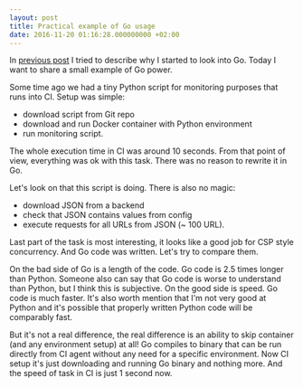 ```yaml
---
layout: post
title: Practical example of Go usage
date: 2016-11-20 01:16:28.000000000 +02:00
---
```

 
In [previous post](/post/why-go/) I tried to describe why I started to look into Go. Today I want to share a small example of Go power.

Some time ago we had a tiny Python script for monitoring purposes that runs into CI. Setup was simple:    
- download script from Git repo    
- download and run Docker container with Python environment     
- run monitoring script.    

The whole execution time in CI was around 10 seconds. From that point of view, everything was ok with this task. There was no reason to rewrite it in Go.   

Let's look on that this script is doing. There is also no magic:     
- download JSON from a backend     
- check that JSON contains values from config    
- execute requests for all URLs from JSON (~ 100 URL).

Last part of the task is most interesting, it looks like a good job for CSP style concurrency. And Go code was written. Let's try to compare them.    

On the bad side of Go is a length of the code. Go code is 2.5 times longer than Python. Someone also can say that Go code is worse to understand than Python, but I think this is subjective.
On the good side is speed. Go code is much faster. It's also worth mention that I'm not very good at Python and it's possible that properly written Python code will be comparably fast.   

But it's not a real difference, the real difference is an ability to skip container (and any environment setup) at all! Go compiles to binary that can be run directly from CI agent without any need for a specific environment. Now CI setup it's just downloading and running Go binary and nothing more. And the speed of task in CI is just 1 second now.  


